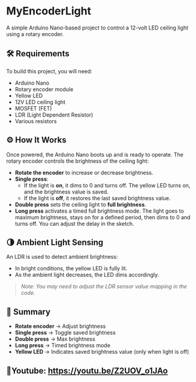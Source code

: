 # MyEncoderLight

A simple Arduino Nano-based project to control a 12-volt LED ceiling light using a rotary encoder.

## 🛠️ Requirements

To build this project, you will need:

- Arduino Nano  
- Rotary encoder module  
- Yellow LED  
- 12V LED ceiling light  
- MOSFET (FET)  
- LDR (Light Dependent Resistor)  
- Various resistors  

## ⚙️ How It Works

Once powered, the Arduino Nano boots up and is ready to operate. The rotary encoder controls the brightness of the ceiling light:

- **Rotate the encoder** to increase or decrease brightness.
- **Single press**:
  - If the light is **on**, it dims to 0 and turns off. The yellow LED turns on, and the brightness value is saved.
  - If the light is **off**, it restores the last saved brightness value.
- **Double press** sets the ceiling light to **full brightness**.
- **Long press** activates a timed full brightness mode. The light goes to maximum brightness, stays on for a defined period, then dims to 0 and turns off. You can adjust the delay in the sketch.

## 🌗 Ambient Light Sensing

An LDR is used to detect ambient brightness:

- In bright conditions, the yellow LED is fully lit.
- As the ambient light decreases, the LED dims accordingly.

> *Note: You may need to adjust the LDR sensor value mapping in the code.*

## 🔁 Summary

- **Rotate encoder** → Adjust brightness  
- **Single press** → Toggle saved brightness  
- **Double press** → Max brightness  
- **Long press** → Timed brightness mode  
- **Yellow LED** → Indicates saved brightness value (only when light is off)

## 📄Youtube: https://youtu.be/Z2UOV_o1JAo


